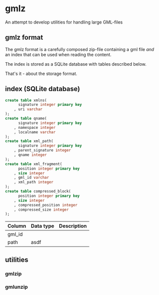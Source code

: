 # gmlz
An attempt to develop utilities for handling large GML-files


## gmlz format
The gmlz format is a carefully composed zip-file containing a gml file *and* an
index that can be used when reading the content.

The index is stored as a SQLite database with tables described below.

That's it - about the storage format.

## index (SQLite database)

```sql
create table xmlns(
      signature integer primary key
    , uri varchar
);
create table qname(
      signature integer primary key
    , namespace integer
    , localname varchar
);
create table xml_path(
      signature integer primary key
    , parent_signature integer
    , qname integer
);
create table xml_fragment(
      position integer primary key
    , size integer
    , gml_id varchar
    , xml_path integer
);
create table compressed_block(
      position integer primary key
    , size integer
    , compressed_position integer
    , compressed_size integer
);

```


Column | Data type | Description
--- | --- | ---
gml_id |
path | asdf



## utilities

### gmlzip

### gmlunzip
